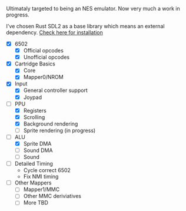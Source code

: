 Ultimataly targeted to being an NES emulator. Now very much a work in progress.

I've chosen Rust SDL2 as a base library which means an external dependency. [Check here for installation](https://github.com/Rust-SDL2/rust-sdl2#sdl20-development-libraries)

- [X] 6502
    - [X] Official opcodes
    - [X] Unofficial opcodes
- [X] Cartridge Basics
    - [X] Core
    - [X] Mapper0/NROM
- [X] Input
    - [X] General controller support
    - [X] Joypad
- [ ] PPU
    - [X] Registers
    - [X] Scrolling
    - [X] Background rendering
    - [ ] Sprite rendering  (in progress)
- [ ] ALU
    - [X] Sprite DMA
    - [ ] Sound DMA
    - [ ] Sound
- [ ] Detailed Timing
    - Cycle correct 6502
    - Fix NMI timing
- [ ] Other Mappers
    - [ ] Mapper1/MMC
    - [ ] Other MMC deriviatives
    - [ ] More TBD